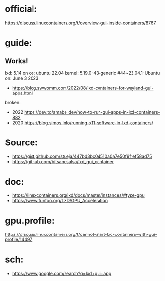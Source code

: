 # official:
https://discuss.linuxcontainers.org/t/overview-gui-inside-containers/8767

# guide:
## Works!
lxd: 5.14 on os: ubuntu 22.04 kernel: 5.19.0-43-generic #44~22.04.1-Ubuntu on: June 3 2023
- https://blog.swwomm.com/2022/08/lxd-containers-for-wayland-gui-apps.html

broken:
- 2022 https://dev.to/amabe_dev/how-to-run-gui-apps-in-lxd-containers-882
- 2020 https://blog.simos.info/running-x11-software-in-lxd-containers/

# Source:
- https://gist.github.com/stueja/447bd3bc0d510a0a7e50f9f1ef58ad75
- https://github.com/bitsandsalsa/lxd_gui_container

# doc:
- https://linuxcontainers.org/lxd/docs/master/instances/#type-gpu
- https://www.funtoo.org/LXD/GPU_Acceleration

# gpu.profile:
https://discuss.linuxcontainers.org/t/cannot-start-lxc-containers-with-gui-profile/14497

# sch:
- https://www.google.com/search?q=lxd+gui+app
